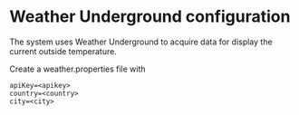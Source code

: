 # Weather Underground configuration

The system uses Weather Underground to acquire data for display the current outside temperature.

Create a weather.properties file with

```
apiKey=<apikey>
country=<country>
city=<city>
```
